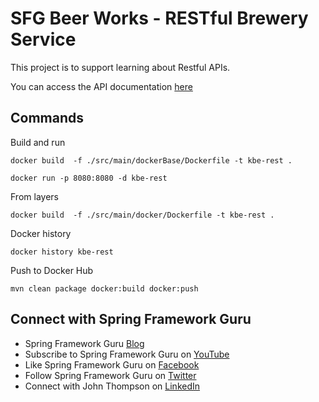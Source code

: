 # SFG Beer Works - RESTful Brewery Service

This project is to support learning about Restful APIs. 

You can access the API documentation [here](https://sfg-beer-works.github.io/brewery-api/#tag/Beer-Service) 

## Commands

Build and run

    docker build  -f ./src/main/dockerBase/Dockerfile -t kbe-rest .

    docker run -p 8080:8080 -d kbe-rest

From layers 
    
    docker build  -f ./src/main/docker/Dockerfile -t kbe-rest .

Docker history

    docker history kbe-rest

Push to Docker Hub

    mvn clean package docker:build docker:push

## Connect with Spring Framework Guru
* Spring Framework Guru [Blog](https://springframework.guru/)
* Subscribe to Spring Framework Guru on [YouTube](https://www.youtube.com/channel/UCrXb8NaMPQCQkT8yMP_hSkw)
* Like Spring Framework Guru on [Facebook](https://www.facebook.com/springframeworkguru/)
* Follow Spring Framework Guru on [Twitter](https://twitter.com/spring_guru)
* Connect with John Thompson on [LinkedIn](http://www.linkedin.com/in/springguru)
